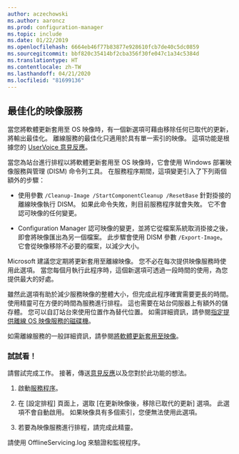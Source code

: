```yaml
---
author: aczechowski
ms.author: aaroncz
ms.prod: configuration-manager
ms.topic: include
ms.date: 01/22/2019
ms.openlocfilehash: 6664eb46f77b83877e928610fcb7de40c5dc0859
ms.sourcegitcommit: bbf820c35414bf2cba356f30fe047c1a34c5384d
ms.translationtype: HT
ms.contentlocale: zh-TW
ms.lasthandoff: 04/21/2020
ms.locfileid: "81699136"
---
```

## <a name="optimized-image-servicing"></a><a name="bkmk_resetbase"></a> 最佳化的映像服務
<!--3555951-->

當您將軟體更新套用至 OS 映像時，有一個新選項可藉由移除任何已取代的更新，將輸出最佳化。 離線服務的最佳化只適用於具有單一索引的映像。 這項功能是根據您的 [UserVoice 意見反應](https://configurationmanager.uservoice.com/forums/300492-ideas/suggestions/34230259-integrate-resetbase-and-wim-optimization-exportin)。 

當您為站台進行排程以將軟體更新套用至 OS 映像時，它會使用 Windows 部署映像服務與管理 (DISM) 命令列工具。 在服務程序期間，這項變更引入了下列兩個額外的步驟：  

- 使用參數 `/Cleanup-Image /StartComponentCleanup /ResetBase` 針對掛接的離線映像執行 DISM。 如果此命令失敗，則目前服務程序就會失敗。 它不會認可映像的任何變更。  

-  Configuration Manager 認可映像的變更，並將它從檔案系統取消掛接之後，即會將映像匯出為另一個檔案。 此步驟會使用 DISM 參數 `/Export-Image`。 它會從映像移除不必要的檔案，以減少大小。  

Microsoft 建議您定期將更新套用至離線映像。 您不必在每次提供映像服務時使用此選項。 當您每個月執行此程序時，這個新選項可透過一段時間的使用，為您提供最大的好處。 

雖然此選項有助於減少服務映像的整體大小，但完成此程序確實需要更長的時間。 使用精靈可在方便的時間為服務進行排程。 這也需要在站台伺服器上有額外的儲存體。 您可以自訂站台來使用位置作為替代位置。 如需詳細資訊，請參閱[指定提供離線 OS 映像服務的磁碟機](../../../../../osd/get-started/manage-operating-system-images.md#bkmk_servicing-drive)。 

如需離線服務的一般詳細資訊，請參閱[將軟體更新套用至映像](../../../../../osd/get-started/manage-operating-system-images.md#BKMK_OSImagesApplyUpdates)。 


### <a name="try-it-out"></a>試試看！

請嘗試完成工作。 接著，傳送[意見反應](../../../../understand/find-help.md#product-feedback)以及您對於此功能的想法。

1. 啟動[服務程序](../../../../../osd/get-started/manage-operating-system-images.md#servicing-process)。  

2. 在 [設定排程]  頁面上，選取 [在更新映像後，移除已取代的更新]  選項。 此選項不會自動啟用。 如果映像具有多個索引，您便無法使用此選項。  

3. 若要為映像服務進行排程，請完成此精靈。  

請使用 OfflineServicing.log 來驗證和監視程序。 

